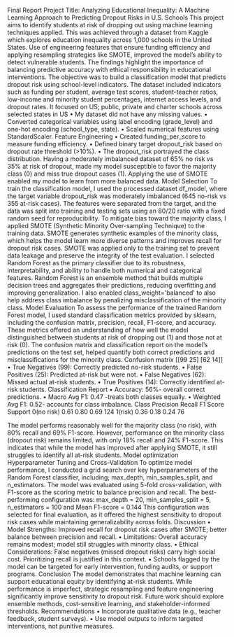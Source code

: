 Final Report
Project Title: Analyzing Educational Inequality: A Machine Learning Approach to Predicting Dropout Risks in U.S. Schools
This project aims to identify students at risk of dropping out using machine learning techniques applied. This was achieved through a dataset from Kaggle which explores education inequality across 1,000 schools in the United States. 
 Use of engineering features that ensure funding efficiency and applying resampling strategies like SMOTE, improved the model’s ability to detect vulnerable students. The findings highlight the importance of balancing predictive accuracy with ethical responsibility in educational interventions.
The objective was to build a classification model that predicts dropout risk using school-level indicators.
The dataset included indicators such as funding per student, average test scores, student-teacher ratios, low-income and minority student percentages, internet access levels, and dropout rates. It focused on US; public, private and charter schools across selected states in US
•	My dataset did not have any missing values.
•	Converted categorical variables using label encoding (grade_level) and one-hot encoding (school_type, state).
•	Scaled numerical features using StandardScaler.
Feature Engineering
•	Created funding_per_score to measure funding efficiency.
•	Defined binary target dropout_risk based on dropout rate threshold (>10%).
•	The dropout_risk portrayed the class distribution. Having a moderately imbalanced dataset of 65% no risk vs 35% at risk of dropout, made my model susceptible to favor the majority class (0) and miss true dropout cases (1). Applying the use of SMOTE enabled my model to learn from more balanced data.
Model Selection
 To train the classification model, I used the processed dataset df_model, where the target variable dropout_risk was moderately imbalanced (645 no-risk vs 355 at-risk cases). The features were separated from the target, and the data was split into training and testing sets using an 80/20 ratio with a fixed random seed for reproducibility.
To mitigate bias toward the majority class, I applied SMOTE (Synthetic Minority Over-sampling Technique) to the training data. SMOTE generates synthetic examples of the minority class, which helps the model learn more diverse patterns and improves recall for dropout risk cases. SMOTE was applied only to the training set to prevent data leakage and preserve the integrity of the test evaluation.
I selected Random Forest as the primary classifier due to its robustness, interpretability, and ability to handle both numerical and categorical features. Random Forest is an ensemble method that builds multiple decision trees and aggregates their predictions, reducing overfitting and improving generalization. I also enabled class_weight='balanced' to also help address class imbalance by penalizing misclassification of the minority class.
Model Evaluation
To assess the performance of the trained Random Forest model, I used standard classification metrics provided by sklearn, including the confusion matrix, precision, recall, F1-score, and accuracy. These metrics offered an understanding of how well the model distinguished between students at risk of dropping out (1) and those not at risk (0).
The confusion matrix and classification report on the model’s predictions on the test set, helped quantify both correct predictions and misclassifications for the minority class.
Confusion matrix 
[[99 25]
 [62 14]]
•	True Negatives (99): Correctly predicted no-risk students.
•	False Positives (25): Predicted at-risk but were not.
•	False Negatives (62): Missed actual at-risk students.
•	True Positives (14): Correctly identified at-risk students.
Classification Report
•	Accuracy: 56%- overall correct predictions.
•	Macro Avg F1: 0.47 -treats both classes equally.
•	Weighted Avg F1: 0.52- accounts for class imbalance.
Class	Precision	Recall	F1 Score	Support
0(no risk)	0.61	0.80	0.69	124
1(risk)	0.36	0.18	0.24	76

The model performs reasonably well for the majority class (no risk), with 80% recall and 69% F1-score. However, performance on the minority class (dropout risk) remains limited, with only 18% recall and 24% F1-score. This indicates that while the model has improved after applying SMOTE, it still struggles to identify all at-risk students.
Model optimization
 Hyperparameter Tuning and Cross-Validation
To optimize model performance, I conducted a grid search over key hyperparameters of the Random Forest classifier, including; max_depth, min_samples_split, and n_estimators. The model was evaluated using 5-fold cross-validation, with F1-score as the scoring metric to balance precision and recall.
The best-performing configuration was: max_depth = 20, min_samples_split = 5, n_estimators = 100 and Mean F1-score = 0.144
This configuration was selected for final evaluation, as it offered the highest sensitivity to dropout risk cases while maintaining generalizability across folds.
Discussion
•	Model Strengths: Improved recall for dropout risk cases after SMOTE; better balance between precision and recall.
•	Limitations: Overall accuracy remains modest; model still struggles with minority class.
•	Ethical Considerations: False negatives (missed dropout risks) carry high social cost. Prioritizing recall is justified in this context.
•	Schools flagged by the model can be targeted for early intervention, funding audits, or support programs.
Conclusion
The model demonstrates that machine learning can support educational equity by identifying at-risk students. While performance is imperfect, strategic resampling and feature engineering significantly improve sensitivity to dropout risk. Future work should explore ensemble methods, cost-sensitive learning, and stakeholder-informed thresholds.
Recommendations
•	Incorporate qualitative data (e.g., teacher feedback, student surveys).
•	Use model outputs to inform targeted interventions, not punitive measures.

